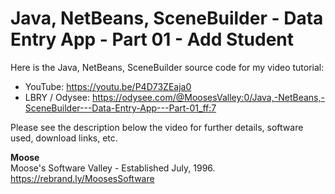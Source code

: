 # Java, NetBeans, SceneBuilder - Data Entry App - Part 01 - Add Student

Here is the Java, NetBeans, SceneBuilder source code for my video tutorial:
* YouTube: https://youtu.be/P4D73ZEaja0
* LBRY / Odysee: https://odysee.com/@MoosesValley:0/Java,-NetBeans,-SceneBuilder---Data-Entry-App---Part-01_ff:7

Please see the description below the video for further details, software used, download links, etc.

**Moose**
<br>Moose's Software Valley - Established July, 1996.
<br>https://rebrand.ly/MoosesSoftware
